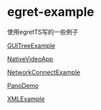 # egret-example

使用egretTS写的一些例子

 <a href="http://arvin0.github.io/egret-example/GUITreeExample/index.html" target="_blank">GUITreeExample</a>

 <a href="http://arvin0.github.io/egret-example/NativeVideoApp/egret源码+android工程+apk/ActionVideoAPP/index.html" target="_blank">NativeVideoApp</a>

 <a href="http://arvin0.github.io/egret-example/NetworkConnectExample/index.html" target="_blank">NetworkConnectExample</a>

 <a href="http://arvin0.github.io/egret-example/PanoDemo/index.html" target="_blank">PanoDemo</a>

 <a href="http://arvin0.github.io/egret-example/XMLExample/index.html" target="_blank">XMLExample</a>

